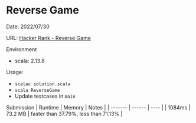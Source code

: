 # Reverse Game
Date: 2022/07/30

URL: [Hacker Rank - Reverse Game](https://www.hackerrank.com/challenges/reverse-game)

Environment
- scala: 2.13.8

Usage:
- `scalac solution.scala`
- `scala ReverseGame`
- Update testcases in `main`


Submission
| Runtime | Memory  | Notes |
| ------- | ------  | ----  |
| 1084ms  | 73.2 MB | faster than 37.79%, less than 71.13% |



